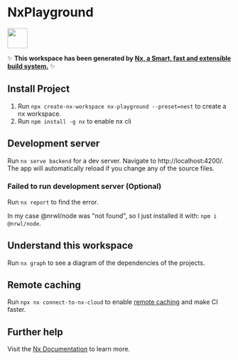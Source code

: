 # NxPlayground

<a alt="Nx logo" href="https://nx.dev" target="_blank" rel="noreferrer"><img src="https://raw.githubusercontent.com/nrwl/nx/master/images/nx-logo.png" width="45"></a>

✨ **This workspace has been generated by [Nx, a Smart, fast and extensible build system.](https://nx.dev)** ✨

## Install Project
1. Run `npx create-nx-workspace nx-playground --preset=nest` to create a nx workspace.
2. Run `npm install -g nx` to enable nx cli

## Development server

Run `nx serve backend` for a dev server. Navigate to http://localhost:4200/. The app will automatically reload if you change any of the source files.

### Failed to run development server (Optional)
Run `nx report` to find the error.

In my case @nrwl/node was "not found", so I just installed it with: 
`npm i @nrwl/node`.

## Understand this workspace

Run `nx graph` to see a diagram of the dependencies of the projects.

## Remote caching

Run `npx nx connect-to-nx-cloud` to enable [remote caching](https://nx.app) and make CI faster.

## Further help

Visit the [Nx Documentation](https://nx.dev) to learn more.
